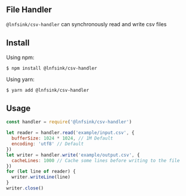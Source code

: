 ## File Handler
`@lnfsink/csv-handler` can synchronously read and write csv files

## Install

Using npm:

```shell
$ npm install @lnfsink/csv-handler
```

Using yarn:

```shell
$ yarn add @lnfsink/csv-handler
```

## Usage

```javascript
const handler = require('@lnfsink/csv-handler')

let reader = handler.read('example/input.csv', {
  bufferSize: 1024 * 1024, // 1M Default
  encoding: 'utf8' // Default
})
let writer = handler.write('example/output.csv', {
  cacheLines: 1000 // Cache some lines before writing to the file
})
for (let line of reader) {
  writer.writeLine(line)
}
writer.close()
```
